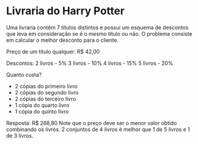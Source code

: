 # Livraria do Harry Potter

Uma livraria contém 7 títulos distintos e possui um esquema de descontos que leva em consideração se é o mesmo título ou não. O problema consiste em calcular o melhor desconto para o cliente.

Preço de um título qualquer: R$ 42,00

Descontos:
        2 livros - 5%
        3 livros - 10%
        4 livros - 15%
        5 livros - 20%

Quanto custa?
- 2 cópias do primeiro livro
- 2 cópias do segundo livro
- 2 cópias do terceiro livro
- 1 cópia do quarto livro
- 1 cópia do quinto livro

Resposta: R$ 268,80
        Note que o preço deve ser o menor valor obtido combinando os livros.
        2 conjuntos de 4 livros é melhor que 1 de 5 livros e 1 de 3 livros.